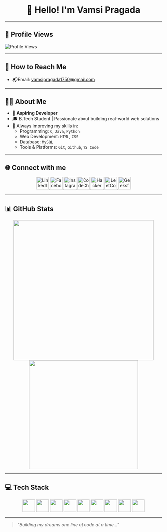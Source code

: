 <h1 align="center">👋 Hello! I'm Vamsi Pragada</h1>

---
## 🔢 Profile Views

<p align="left">
  <img src="https://komarev.com/ghpvc/?username=Vamsipragada2005&color=blue&style=flat" alt="Profile Views"/>
</p>

---
## 📩 How to Reach Me

- 📬Email: [vamsipragada1750@gmail.com](mailto:vamsipragada1750@gmail.com)
---


## 👨‍💻 About Me

- 🌟 **Aspiring Developer**
- 🎓 B.Tech Student | Passionate about building real-world web solutions
- 🎯 Always improving my skills in:
  - Programming: `C`, `Java`, `Python`
  - Web Development: `HTML`, `CSS`
  - Database: `MySQL`
  - Tools & Platforms: `Git`, `Github`, `VS Code`

---
## 🌐 Connect with me

<p align="center">
  <a href="https://www.linkedin.com/in/vamsi-pragada-9105a4338/" target="_blank">
    <img src="https://cdn.jsdelivr.net/gh/devicons/devicon/icons/linkedin/linkedin-original.svg" width="40" height="40" alt="LinkedIn" />
  </a>
  <a href="https://www.facebook.com/your-facebook-id" target="_blank">
    <img src="https://img.icons8.com/color/48/facebook-new.png" width="40" height="40" alt="Facebook" />
  </a>
  <a href="https://www.instagram.com/your-instagram-id" target="_blank">
    <img src="https://img.icons8.com/fluency/48/instagram-new.png" width="40" height="40" alt="Instagram" />
  </a>
  <a href="https://www.codechef.com/users/code_hunter_50" target="_blank">
    <img src="https://cdn.codechef.com/sites/all/themes/abessive/cc-logo.svg" width="40" height="40" alt="CodeChef" />
  </a>
  <a href="https://www.hackerrank.com/your-hackerrank-username" target="_blank">
    <img src="https://cdn.worldvectorlogo.com/logos/hackerrank.svg" width="40" height="40" alt="HackerRank" />
  </a>
  <a href="https://leetcode.com/u/Vamsi1750/" target="_blank">
    <img src="https://upload.wikimedia.org/wikipedia/commons/1/19/LeetCode_logo_black.png" width="40" height="40" alt="LeetCode" />
  </a>
  <a href="https://auth.geeksforgeeks.org/user/vamsipragn4pn/" target="_blank">
    <img src="https://img.icons8.com/color/48/GeeksforGeeks.png" width="40" height="40" alt="GeeksforGeeks" />
  </a>
</p>


---

## 📊 GitHub Stats

<p align="center">
  <img src="https://github-readme-stats.vercel.app/api?username=Vamsipragada2005&show_icons=true&theme=radical" width="450" />
  <img src="https://github-readme-stats.vercel.app/api/top-langs/?username=Vamsipragada2005&layout=compact&theme=radical" width="350" />
</p>

---

## 💻 Tech Stack

<p align="center">
  <img src="https://cdn.jsdelivr.net/gh/devicons/devicon/icons/java/java-original.svg" width="40" height="40"/>
  <img src="https://cdn.jsdelivr.net/gh/devicons/devicon/icons/python/python-original.svg" width="40" height="40"/>
  <img src="https://cdn.jsdelivr.net/gh/devicons/devicon/icons/c/c-original.svg" width="40" height="40"/>
  <img src="https://cdn.jsdelivr.net/gh/devicons/devicon/icons/html5/html5-original.svg" width="40" height="40"/>
  <img src="https://cdn.jsdelivr.net/gh/devicons/devicon/icons/css3/css3-original.svg" width="40" height="40"/>
  <img src="https://cdn.jsdelivr.net/gh/devicons/devicon/icons/mysql/mysql-original.svg" width="40" height="40"/>
  <img src="https://cdn.jsdelivr.net/gh/devicons/devicon/icons/git/git-original.svg" width="40" height="40"/>
  <img src="https://cdn.jsdelivr.net/gh/devicons/devicon/icons/github/github-original.svg" width="40" height="40"/>
  <img src="https://cdn.jsdelivr.net/gh/devicons/devicon/icons/vscode/vscode-original.svg" width="40" height="40"/>
</p>

---



> _"Building my dreams one line of code at a time..."_
